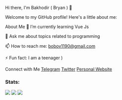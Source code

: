 Hi there, I'm Bakhodir ( Bryan ) 👋

Welcome to my GitHub profile! Here's a little about me:

About Me
🌱 I’m currently learning Vue Js

💬 Ask me about topics related to programming

📫 How to reach me: bobov1190@gmail.com

⚡ Fun fact: I am a teenager )

Connect with Me
[Telegram](https://t.me/programma1190)
[Twitter](https://x.com/edge_name)
[Personal Website](qadimiy.github.io)

### Stats:

![](http://github-profile-summary-cards.vercel.app/api/cards/profile-details?username=bobov1190&theme=transparent)
![](http://github-profile-summary-cards.vercel.app/api/cards/stats?username=bobov1190&theme=transparent)
![](http://github-profile-summary-cards.vercel.app/api/cards/productive-time?username=bobov1190&theme=transparent&utcOffset=8)

